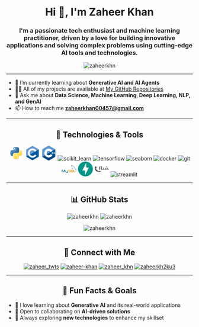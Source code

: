 <h1 align="center">Hi 👋, I'm Zaheer Khan</h1>
<h3 align="center">I'm a passionate tech enthusiast and machine learning practitioner, driven by a love for building innovative applications and solving complex problems using cutting-edge AI tools and technologies.</h3>

<p align="center">
  <img src="https://komarev.com/ghpvc/?username=zaheerkhn&label=Profile%20views&color=0e75b6&style=flat" alt="zaheerkhn" /> 
</p>

---

- 🌱 I’m currently learning about **Generative AI and AI Agents**  
- 👨‍💻 All of my projects are available at [My GitHub Repositories](https://github.com/Zaheerkhn?tab=repositories)  
- 💬 Ask me about **Data Science, Machine Learning, Deep Learning, NLP, and GenAI**  
- 📫 How to reach me **zaheerkhan00457@gmail.com**

---

<h2 align="center">🚀 Technologies & Tools</h2>
<p align="center">
  <img src="https://raw.githubusercontent.com/devicons/devicon/master/icons/python/python-original.svg" alt="python" width="40" height="40"/>
  <img src="https://raw.githubusercontent.com/devicons/devicon/master/icons/c/c-original.svg" alt="c" width="40" height="40"/>
  <img src="https://raw.githubusercontent.com/devicons/devicon/master/icons/cplusplus/cplusplus-original.svg" alt="cplusplus" width="40" height="40"/>
  <img src="https://upload.wikimedia.org/wikipedia/commons/0/05/Scikit_learn_logo_small.svg" alt="scikit_learn" width="40" height="40"/>
  <img src="https://www.vectorlogo.zone/logos/tensorflow/tensorflow-icon.svg" alt="tensorflow" width="40" height="40"/>
  <img src="https://seaborn.pydata.org/_images/logo-mark-lightbg.svg" alt="seaborn" width="40" height="40"/>
  <img src="https://www.vectorlogo.zone/logos/docker/docker-official.svg" alt="docker" width="40" height="40"/>
  <img src="https://www.vectorlogo.zone/logos/git-scm/git-scm-icon.svg" alt="git" width="40" height="40"/>
  <img src="https://raw.githubusercontent.com/devicons/devicon/master/icons/mysql/mysql-original-wordmark.svg" alt="mysql" width="40" height="40"/>
  <img src="https://raw.githubusercontent.com/devicons/devicon/master/icons/fastapi/fastapi-original.svg" alt="fastapi" width="40" height="40"/>
  <img src="https://raw.githubusercontent.com/devicons/devicon/master/icons/flask/flask-original-wordmark.svg" alt="flask" width="40" height="40"/>
  <img src="https://streamlit.io/images/brand/streamlit-logo-secondary-colormark-darktext.png" alt="streamlit" width="120" height="40"/>
</p>

---

<h2 align="center">📊 GitHub Stats</h2>

<p align="center">
  <img src="https://github-readme-stats.vercel.app/api?username=zaheerkhn&show_icons=true&locale=en" alt="zaheerkhn" />
  <img src="https://github-readme-streak-stats.herokuapp.com/?user=zaheerkhn&" alt="zaheerkhn" />
</p>

<p align="center">
  <img src="https://github-readme-stats.vercel.app/api/top-langs?username=zaheerkhn&show_icons=true&locale=en&layout=compact" alt="zaheerkhn" />
</p>

---

<h2 align="center">💼 Connect with Me</h2>
<p align="center">
<a href="https://twitter.com/zaheer_twts" target="blank"><img src="https://raw.githubusercontent.com/rahuldkjain/github-profile-readme-generator/master/src/images/icons/Social/twitter.svg" alt="zaheer_twts" height="30" width="40" /></a>
<a href="https://linkedin.com/in/zaheer-khan-059b66275" target="blank"><img src="https://raw.githubusercontent.com/rahuldkjain/github-profile-readme-generator/master/src/images/icons/Social/linked-in-alt.svg" alt="zaheer-khan" height="30" width="40" /></a>
<a href="https://www.leetcode.com/zaheer_khn" target="blank"><img src="https://raw.githubusercontent.com/rahuldkjain/github-profile-readme-generator/master/src/images/icons/Social/leet-code.svg" alt="zaheer_khn" height="30" width="40" /></a>
<a href="https://auth.geeksforgeeks.org/user/zaheerkh2ku3" target="blank"><img src="https://raw.githubusercontent.com/rahuldkjain/github-profile-readme-generator/master/src/images/icons/Social/geeks-for-geeks.svg" alt="zaheerkh2ku3" height="30" width="40" /></a>
</p>

---

<h2 align="center">🎯 Fun Facts & Goals</h2>

- 🌟 I love learning about **Generative AI** and its real-world applications  
- 🚀 Open to collaborating on **AI-driven solutions**  
- 📖 Always exploring **new technologies** to enhance my skillset  

